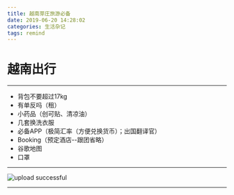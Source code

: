 ```yaml
---
title: 越南芽庄旅游必备
date: 2019-06-20 14:28:02
categories: 生活杂记
tags: remind
---
```

# 越南出行

____

- 背包不要超过17kg
- 有单反吗（租）
- 小药品（创可贴、清凉油）
- 几套换洗衣服
- 必备APP（极简汇率（方便兑换货币）；出国翻译官）
- Booking（预定酒店--跟团省略）
- 谷歌地图
- 口罩

___________
![upload successful](https://linkenwild.github.io/images/yazhuang.png)

_____
